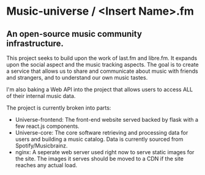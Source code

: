 #  Music-universe / \<Insert Name\>.fm

## An open-source music community infrastructure.
This project seeks to build upon the work of last.fm and libre.fm. It expands upon the social aspect and the music tracking aspects. The goal is to create a service that allows us to share and communicate about music with friends and strangers, and to understand our own music tastes. 

I'm also baking a Web API into the project that allows users to access ALL of their internal music data.

The project is currently broken into parts:
* Universe-frontend: The front-end website served backed by flask with a few react.js components.
* Universe-core: The core software retrieving and processing data for users and building a music catalog. Data is currently sourced from Spotify/Musicbrainz.
* nginx: A seperate web server used right now to serve static images for the site. The images it serves should be moved to a CDN if the site reaches any actual load.